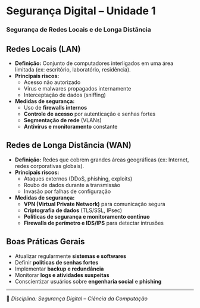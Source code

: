 # Segurança Digital – Unidade 1  
### Segurança de Redes Locais e de Longa Distância  

## Redes Locais (LAN)
- **Definição:** Conjunto de computadores interligados em uma área limitada (ex: escritório, laboratório, residência).  
- **Principais riscos:**
  - Acesso não autorizado
  - Vírus e malwares propagados internamente
  - Interceptação de dados (sniffing)
- **Medidas de segurança:**
  - Uso de **firewalls internos**
  - **Controle de acesso** por autenticação e senhas fortes
  - **Segmentação de rede** (VLANs)
  - **Antivírus e monitoramento** constante

## Redes de Longa Distância (WAN)
- **Definição:** Redes que cobrem grandes áreas geográficas (ex: Internet, redes corporativas globais).  
- **Principais riscos:**
  - Ataques externos (DDoS, phishing, exploits)
  - Roubo de dados durante a transmissão
  - Invasão por falhas de configuração
- **Medidas de segurança:**
  - **VPN (Virtual Private Network)** para comunicação segura
  - **Criptografia de dados** (TLS/SSL, IPsec)
  - **Políticas de segurança e monitoramento contínuo**
  - **Firewalls de perímetro e IDS/IPS** para detectar intrusões

## Boas Práticas Gerais
- Atualizar regularmente **sistemas e softwares**
- Definir **políticas de senhas fortes**
- Implementar **backup e redundância**
- Monitorar **logs e atividades suspeitas**
- Conscientizar usuários sobre **engenharia social** e **phishing**

---
📌 *Disciplina: Segurança Digital – Ciência da Computação*  
